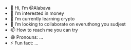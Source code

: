- 👋 Hi, I’m @Alabava
- 👀 I’m interested in money
- 🌱 I’m currently learning crypto
- 💞️ I’m looking to collaborate on everuthong you sudjest
- 📫 How to reach me you can try
- 😄 Pronouns: ...
- ⚡ Fun fact: ...

<!---
Alabava/Alabava is a ✨ special ✨ repository because its `README.md` (this file) appears on your GitHub profile.
You can click the Preview link to take a look at your changes.
--->
